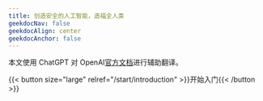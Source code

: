 ```yaml
---
title: 创造安全的人工智能，造福全人类
geekdocNav: false
geekdocAlign: center
geekdocAnchor: false
---
```


本文使用 ChatGPT 对 OpenAI[官方文档](https://platform.openai.com/docs)进行辅助翻译。

{{< button size="large" relref="/start/introduction" >}}开始入门{{< /button >}}